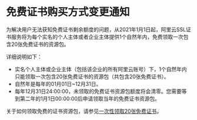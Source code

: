 # 免费证书购买方式变更通知

为解决用户无法获知免费证书剩余额度的问题，从2021年1月1日起，阿里云SSL证书服务将为每个实名的个人主体或者企业主体提供1个自然年内，免费领取一次包含20张免费证书的资源包。

详细说明如下：

-   实名个人主体或企业主体（包括该企业的所有阿里云账号）下，1个自然年内只能领取一次包含20张免费证书的资源包（共包含20张免费证书）。
-   自然年是每年的01月01日~12月31日。
-   每年12月31日24:00:00，未领取的免费证书资源包额度将会清零。您需要等到第二年的1月1日00:00:00后申请领取当年的免费证书资源包。

关于如何领取免费的证书资源包，请参见[一次性领取20张免费证书](/cn.zh-CN/证书申请/申请免费DV试用证书.md)。

